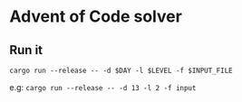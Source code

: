 # Advent of Code solver

## Run it

```
cargo run --release -- -d $DAY -l $LEVEL -f $INPUT_FILE
```

e.g: `cargo run --release -- -d 13 -l 2 -f input`
